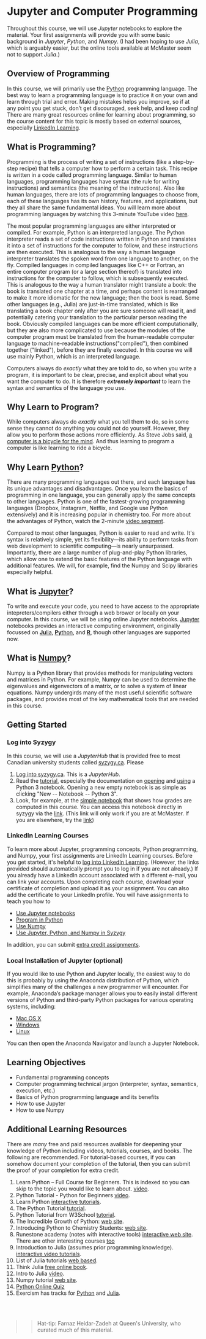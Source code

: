 # Jupyter and Computer Programming

Throughout this course, we will use *Jupyter* notebooks to explore the material. Your first assignments will provide you with some basic background in *Jupyter*, *Python*, and *Numpy*. (I had been hoping to use *Julia*, which is arguably easier, but the online tools available at McMaster seem not to support *Julia*.)

## Overview of Programming

In this course, we will primarily use the [Python](https://www.python.org/) programming language. The best way to learn a programming language is to practice it on your own and learn through trial and error. Making mistakes helps you improve, so if at any point you get stuck, don’t get discouraged, seek help, and keep coding! There are many great resources online for learning about programming, so the course content for this topic is mostly based on external sources, especially [LinkedIn Learning](https://lnkd.in/gj-9Xgg).

## What is Programming?

Programming is the process of writing a set of instructions (like a step-by-step recipe) that tells a computer how to perform a certain task. This recipe is written in a code called programming language. Similar to human languages, programming languages have syntax (the rule for writing instructions) and semantics (the meaning of the instructions). Also like human languages, there are lots of programming languages to choose from, each of these languages has its own history, features, and applications, but they all share the same fundamental ideas. You will learn more about programming languages by watching this 3-minute YouTube video [here](https://www.youtube.com/watch?v=EGQh5SZctaE).

The most popular programming languages are either interpreted or compiled. For example, Python is an interpreted language. The Python interpreter reads a set of code instructions written in Python and translates it into a set of instructions for the computer to follow, and these instructions are then executed. This is analogous to the way a human language interpreter translates the spoken word from one language to another, on the fly. Compiled languages in compiled languages like C++ or Fortran, an entire computer program (or a large section thereof) is translated into instructions for the computer to follow, which is subsequently executed. This is analogous to the way a human translator might translate a book: the book is translated one chapter at a time, and perhaps content is rearranged to make it more idiomatic for the new language; then the book is read. Some other languages (e.g., Julia) are just-in-time translated, which is like translating a book chapter only after you are sure someone will read it, and potentially catering your translation to the particular person reading the book. Obviously compiled languages can be more efficient computationally, but they are also more complicated to use because the modules of the computer program must be translated from the human-readable computer language to machine-readable instructions("compiled"), then combined together ("linked"), before they are finally executed. In this course we will use mainly Python, which is an interpreted language.

Computers always do *exactly* what they are told to do, so when you write a program, it is important to be clear, precise, and explicit about what you want the computer to do.  It is therefore ***extremely important*** to learn the syntax and semantics of the language you use.

## Why Learn to Program?

While computers always do *exactly* what you tell them to do, so in some sense they cannot do anything you could not do yourself. However, they allow you to perform those actions more efficiently. As Steve Jobs said, [a computer is a bicycle for the mind](https://www.youtube.com/watch?v=ob_GX50Za6c). And thus learning to program a computer is like learning to ride a bicycle.

## Why Learn [Python](https://docs.python.org/3/)?

There are many programming languages out there, and each language has its unique advantages and disadvantages. Once you learn the basics of programming in one language, you can generally apply the same concepts to other languages. Python is one of the fastest-growing programming languages (Dropbox, Instagram, Netflix, and Google use Python extensively) and it is increasing popular in chemistry too. For more about the advantages of Python, watch the 2-minute [video segment](https://www.linkedin.com/learning/programming-foundations-fundamentals-3/why-python).

Compared to most other languages, Python is easier to read and write. It's syntax is relatively simple, yet its flexibility&mdash;its ability to perform tasks from web development to scientific computing&mdash;is nearly unsurpassed. Importantly, there are a large number of plug-and-play Python libraries, which allow one to extend the basic features of the Python language with additional features. We will, for example, find the Numpy and Scipy libraries especially helpful.

## What is [Jupyter](https://jupyter-notebook.readthedocs.io/en/stable/index.html)?

To write and execute your code, you need to have access to the appropriate intepreters/compilers either through a web brower or locally on your computer. In this course, we will be using online Jupyter notebooks. [Jupyter](https://jupyter.org/) notebooks provides an interactive computing environment, originally focussed on [**Ju**lia](https://julialang.org/), [**Py**thon](https://www.python.org/), and [**R**](https://www.r-project.org/), though other languages are supported now.

## What is [Numpy](https://numpy.org/)?

Numpy is a Python library that provides methods for manipulating vectors and matrices in Python. For example, Numpy can be used to determine the eigenvalues and eigenvectors of a matrix, or to solve a system of linear equations. Numpy undergirds many of the most useful scientific software packages, and provides most of the key mathematical tools that are needed in this course.

## Getting Started

### Log into Syzygy

In this course, we will use a *JupyterHub* that is provided free to most Canadian university students called [syzygy.ca](https://mcmaster.syzygy.ca/). Please

1. [Log into syzygy.ca](https://mcmaster.syzygy.ca/). This is a *JupyterHub*.
2. Read the [tutorial](https://intro.syzygy.ca/), especially the documentation on [opening](https://intro.syzygy.ca/the-basic-elements/) and [using](https://intro.syzygy.ca/python-for-computing/) a Python 3 notebook. Opening a new empty notebook is as simple as clicking "New -- Notebook -- Python 3".
3. Look, for example, at the [simple notebook](../ipynb/GradingDemo.ipynb) that shows how grades are computed in this course. You can access this notebook directly in syzygy via the [link](https://mcmaster.syzygy.ca/jupyter/hub/user-redirect/git-pull?repo=https%3A%2F%2Fgithub.com%2FPaulWAyers%2FIntroQChemProblems&urlpath=tree%2FIntroQChemProblems%2Fipynb%2FGradingDemo.ipynb&branch=main). (This link will only work if you are at McMaster. If you are elsewhere, try the [link](https://pims.syzygy.ca/jupyter/hub/user-redirect/git-pull?repo=https%3A%2F%2Fgithub.com%2FPaulWAyers%2FIntroQChemProblems&urlpath=tree%2FIntroQChemProblems%2Fipynb%2FGradingDemo.ipynb&branch=main))

### LinkedIn Learning Courses

To learn more about Jupyter, programming concepts, Python programming, and Numpy, your first assignments are LinkedIn Learning courses. Before you get started, it's helpful to [log into LinkedIn Learning](https://lnkd.in/gj-9Xgg). (However, the links provided should automatically prompt you to log in if you are not already.) If you already have a LinkedIn account associated with a different e-mail, you can link your accounts. Upon completing each course, download your certificate of completion and upload it as your assignment. You can also add the certificate to your LinkedIn profile. You will have assignments to teach you how to

- [Use Jupyter notebooks](../assignments/Jupyter.md)
- [Program in Python](../assignments/python.md)
- [Use Numpy](../assignments/numpy.md)
- [Use Jupyter, Python, and Numpy in Syzygy](../assignments/syzygy.md)

In addition, you can submit [extra credit assignments](../extracredit/programming.md).

### Local Installation of Jupyter (optional)

If you would like to use Python and Jupyter locally, the easiest way to do this is probably by using the Anaconda distribution of Python, which simplifies many of the challenges a new programmer will encounter. For example,  Anaconda’s package manager allows you to easily install different versions of Python and third-party Python packages for various operating systems, including:

- [Mac OS X](https://docs.anaconda.com/anaconda/install/mac-os/)
- [Windows](https://docs.anaconda.com/anaconda/install/windows/)
- [Linux](https://docs.anaconda.com/anaconda/install/linux/)

You can then open the Anaconda Navigator and launch a Jupyter Notebook.

## Learning Objectives

- Fundamental programming concepts
- Computer programming technical jargon (interpreter, syntax, semantics, execution, etc.)
- Basics of Python programming language and its benefits
- How to use Jupyter
- How to use Numpy

## Additional Learning Resources

There are *many* free and paid resources available for deepening your knowledge of Python including videos, tutorials, courses, and books. The following are recommended. For tutorial-based courses, if you can somehow document your completion of the tutorial, then you can submit the proof of your completion for extra credit.

1. Learn Python – Full Course for Beginners. This is indexed so you can skip to the topic you would like to learn about. [video](https://www.youtube.com/watch?time_continue=41&v=rfscVS0vtbw&feature=emb_logo).
1. Python Tutorial - Python for Beginners [video](https://www.youtube.com/watch?v=_uQrJ0TkZlc).
1. Learn Python [interactive tutorials](https://www.learnpython.org/).
1. The Python Tutorial [tutorial](https://docs.python.org/3/tutorial/).
1. Python Tutorial from W3School [tutorial](https://www.w3schools.com/python/default.asp).
1. The Incredible Growth of Python: [web site](https://stackoverflow.blog/2017/09/06/incredible-growth-python/).
1. Introducing Python to Chemistry Students: [web site](https://pythoninchemistry.org/).
2. Runestone academy (notes with interactive tools) [interactive web site](https://runestone.academy/runestone/books/published/thinkcspy/index.html). There are other interesting courses [too](https://runestone.academy/runestone/default/user/login?_next=/runestone/default/index.)
3. Introduction to Julia (assumes prior programming knowledge). [interactive video tutorials](https://juliaacademy.com/p/intro-to-julia).
4. List of Julia tutorials [web based](https://julialang.org/learning/tutorials/).
5. Think Julia [free online book](https://benlauwens.github.io/ThinkJulia.jl/latest/book.html).
6. Intro to Julia [video](https://www.youtube.com/watch?v=8h8rQyEpiZA&t).
7. Numpy tutorial [web site](https://numpy.org/doc/stable/user/quickstart.html).
8. [Python Online Quiz](https://www.tutorialspoint.com/python/python_online_quiz.htm) 
9. Exercism has tracks for [Python](https://exercism.io/tracks/python) and [Julia](https://exercism.io/tracks/julia).

<br/><br/>

>> Hat-tip: Farnaz Heidar-Zadeh at Queen's University, who curated much of this material.
